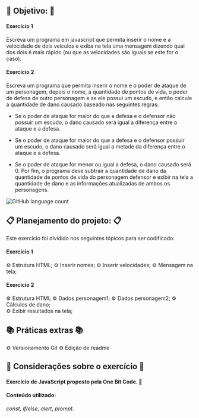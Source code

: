 ## :dart: Objetivo: :dart:

#### Exercício 1

Escreva um programa em javascript que permita inserir o nome e a velocidade de dois veículos e exiba na tela uma mensagem dizendo qual dos dois é mais rápido (ou que as velocidades são iguais se este for o caso).

#### Exercício 2

Escreva um programa que permita inserir o nome e o poder de ataque de um personagem, depois o nome, a quantidade de pontos de vida, o poder de defesa de outro personagem e se ele possui um escudo, e então calcule a quantidade de dano causado baseado nas seguintes regras:

- Se o poder de ataque for maior do que a defesa e o defensor não possuir um escudo, o dano causado será igual a diferença entre o ataque e a defesa.

- Se o poder de ataque for maior do que a defesa e o defensor possuir um escudo, o dano causado será igual a metade da diferença entre o ataque e a defesa.

- Se o poder de ataque for menor ou igual a defesa, o dano causado será 0. Por fim, o programa deve subtrair a quantidade de dano da quantidade de pontos de vida do personagem defensor e exibir na tela a quantidade de dano e as informações atualizadas de ambos os personagens.

![GitHub language count](https://img.shields.io/github/languages/count/agathateixeira/exercicios-one-bit-code)

## :clipboard: Planejamento do projeto: :clipboard:

Este exercício foi dividido nos seguintes tópicos para ser codificado:

#### Exercício 1

:gear: Estrutura HTML;
:gear: Inserir nomes;
:gear: Inserir velocidades;
:gear: Mensagem na tela;

#### Exercício 2

:gear: Estrutura HTML
:gear: Dados personagem1;
:gear: Dados personagem2;
:gear: Cálculos de dano;  
:gear: Exibir resultados na tela;

## :books: Práticas extras :books:

:gear: Versionamento Git
:gear: Edição de readme

## :pencil: Considerações sobre o exercício :pencil:

#### Exercício de JavaScript proposto pela One Bit Code. :metal:

#### Conteúdo utilizado:

_const,_ _if/else_, _alert_, _prompt._
